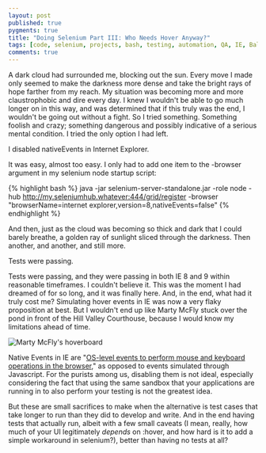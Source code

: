 ```yaml
---
layout: post
published: true
pygments: true
title: "Doing Selenium Part III: Who Needs Hover Anyway?"
tags: [code, selenium, projects, bash, testing, automation, QA, IE, Ballmer, VMs]
comments: true
---
```


A dark cloud had surrounded me, blocking out the sun. Every move I made only seemed to make the darkness more dense and take the bright rays of hope farther from my reach. My situation was becoming more and more claustrophobic and dire every day. I knew I wouldn't be able to go much longer on in this way, and was determined that if this truly was the end, I wouldn't be going out without a fight. So I tried something. Something foolish and crazy; something dangerous and possibly indicative of a serious mental condition. I tried the only option I had left. 

I disabled nativeEvents in Internet Explorer. <!--more-->

It was easy, almost too easy. I only had to add one item to the -browser argument in my selenium node startup script:

{% highlight bash %}
java -jar selenium-server-standalone.jar -role node -hub http://my.seleniumhub.whatever:444/grid/register -browser "browserName=internet explorer,version=8,nativeEvents=false"
{% endhighlight %}

And then, just as the cloud was becoming so thick and dark that I could barely breathe, a golden ray of sunlight sliced through the darkness. Then another, and another, and still more. 

Tests were passing. 

Tests were passing, and they were passing in both IE 8 and 9 within reasonable timeframes. I couldn't believe it. This was the moment I had dreamed of for so long, and it was finally here. And, in the end, what had it truly cost me? Simulating hover events in IE was now a very flaky proposition at best. But I wouldn't end up like Marty McFly stuck over the pond in front of the Hill Valley Courthouse, because I would know my limitations ahead of time. 

![Marty McFly's hoverboard](http://i.imgur.com/SWlRoxW.png "Hey McFly, you bojo, those hover events don't work on IE! Unless you've got NATIVE EVENTS!")

Native Events in IE are "[OS-level events to perform mouse and keyboard operations in the browser](https://code.google.com/p/selenium/wiki/InternetExplorerDriver#Native_Events_and_Internet_Explorer)," as opposed to events simulated through Javascript. For the purists among us, disabling them is not ideal, especially considering the fact that using the same sandbox that your applications are running in to also perform your testing is not the greatest idea. 

But these are small sacrifices to make when the alternative is test cases that take longer to run than they did to develop and write. And in the end having tests that actually run, albeit with a few small caveats (I mean, really, how much of your UI legitimately _depends_ on :hover, and how hard is it to add a simple workaround in selenium?), better than having no tests at all?